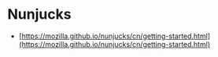 # Nunjucks

* [https://mozilla.github.io/nunjucks/cn/getting-started.html](https://mozilla.github.io/nunjucks/cn/getting-started.html)



